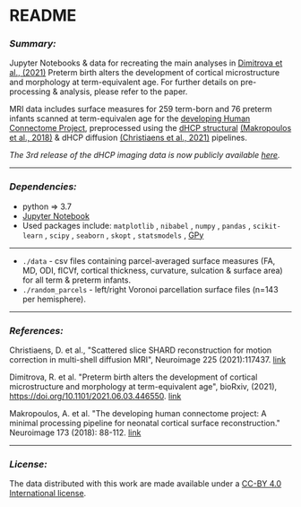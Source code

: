 # README #


### *Summary:* ###

Jupyter Notebooks & data for recreating the main analyses in [Dimitrova et al., (2021)](https://www.biorxiv.org/content/10.1101/2021.06.03.446550v1.abstract) Preterm birth alters the development of cortical microstructure and morphology at term-equivalent age. For further details on pre-processing & analysis, please refer to the paper. 


MRI data includes surface measures for 259 term-born and 76 preterm infants scanned at term-equivalen age for the [developing Human Connectome Project](http://www.developingconnectome.org/), preprocessed using the [dHCP structural](https://github.com/BioMedIA/dhcp-structural-pipeline) [(Makropoulos et al., 2018)](https://pubmed.ncbi.nlm.nih.gov/29409960/) & dHCP diffusion [(Christiaens et al., 2021)](https://www.sciencedirect.com/science/article/pii/S1053811920309228) pipelines. 


*The 3rd release of the dHCP imaging data is now publicly available [here](http://www.developingconnectome.org/data-release/third-data-release/).*

-------

### *Dependencies:* ###

* python => 3.7 
* [Jupyter Notebook](https://jupyter.readthedocs.io/en/latest/install.html) 
* Used packages include: `matplotlib` , `nibabel` , `numpy` , `pandas` , `scikit-learn` , `scipy` , `seaborn` , `skopt` , `statsmodels` , [GPy](https://github.com/SheffieldML/GPy) 


-------

* `./data` - csv files containing parcel-averaged surface measures (FA, MD, ODI, fICVf, cortical thickness, curvature, sulcation & surface area) for all term & preterm infants. 
* `./random_parcels` - left/right Voronoi parcellation surface files (n=143 per hemisphere).


-------

### *References:* ###

Christiaens, D. et al., "Scattered slice SHARD reconstruction for motion correction in multi-shell diffusion MRI", Neuroimage 225 (2021):117437. [link](https://www.sciencedirect.com/science/article/pii/S1053811920309228)

Dimitrova, R. et al. "Preterm birth alters the development of cortical microstructure and morphology at term-equivalent age", bioRxiv, (2021), https://doi.org/10.1101/2021.06.03.446550. [link](https://www.biorxiv.org/content/10.1101/2021.06.03.446550v1.abstract)

Makropoulos, A. et al. "The developing human connectome project: A minimal processing pipeline for neonatal cortical surface reconstruction." Neuroimage 173 (2018): 88-112. [link](https://www.sciencedirect.com/science/article/abs/pii/S1053811918300545?via%3Dihub)

------

### *License:* ###

The data distributed with this work are made available under a [CC-BY 4.0 International license](https://creativecommons.org/licenses/by/4.0/).
